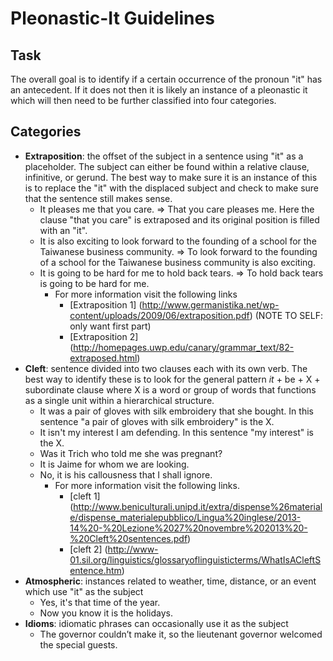 # Pleonastic-It Guidelines

## Task
The overall goal is to identify if a certain occurrence of the pronoun "it" has an antecedent. If it does not then it is likely
an instance of a pleonastic it which will then need to be further classified into four categories.

## Categories
- **Extraposition**: the offset of the subject in a sentence using "it" as a placeholder.
The subject can either be found within a relative clause, infinitive, or gerund.
The best way to make sure it is an instance of this is to replace the "it" with the displaced subject and check to make sure that the sentence still makes sense.
  - It pleases me that you care. => That you care pleases me. Here the clause "that you care" is extraposed and its original position is filled with an "it".
  - It is also exciting to look forward to the founding of a school for the Taiwanese business community. => To look forward to the founding of a school for the Taiwanese business community is also exciting.
  - It is going to be hard for me to hold back tears. => To hold back tears is going to be hard for me.
    - For more information visit the following links
      - [Extraposition 1] (http://www.germanistika.net/wp-content/uploads/2009/06/extraposition.pdf) (NOTE TO SELF: only want first part)
      - [Extraposition 2] (http://homepages.uwp.edu/canary/grammar_text/82-extraposed.html)
- **Cleft**: sentence divided into two clauses each with its own verb. 
The best way to identify these is to look for the general pattern *it* + be + X + subordinate clause where X is a word or group of words that functions as a single unit within a hierarchical structure. 
  - It was a pair of gloves with silk embroidery that she bought. In this sentence "a pair of gloves with silk embroidery" is the X.
  - It isn't my interest I am defending. In this sentence "my interest" is the X.
  - Was it Trich who told me she was pregnant?
  - It is Jaime for whom we are looking.
  - No, it is his callousness that I shall ignore.
    - For more information visit the following links.
      - [cleft 1] (http://www.beniculturali.unipd.it/extra/dispense%26materiale/dispense_materialepubblico/Lingua%20inglese/2013-14%20-%20Lezione%2027%20novembre%202013%20-%20Cleft%20sentences.pdf)
      - [cleft 2] (http://www-01.sil.org/linguistics/glossaryoflinguisticterms/WhatIsACleftSentence.htm)
- **Atmospheric**: instances related to weather, time, distance, or an event which use "it" as the subject
  - Yes, it's that time of the year.
  - Now you know it is the holidays.
- **Idioms**: idiomatic phrases can occasionally use it as the subject 
  - The governor couldn’t make it, so the lieutenant governor welcomed the special guests.
